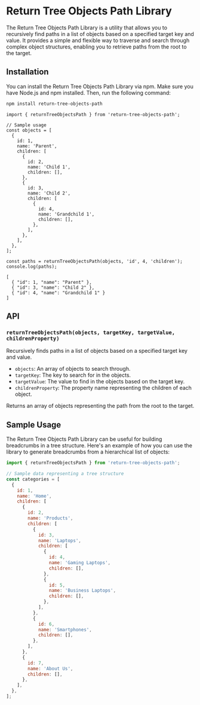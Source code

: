 # Return Tree Objects Path Library

The Return Tree Objects Path Library is a utility that allows you to recursively find paths in a list of objects based on a specified target key and value. It provides a simple and flexible way to traverse and search through complex object structures, enabling you to retrieve paths from the root to the target.

## Installation

You can install the Return Tree Objects Path Library via npm. Make sure you have Node.js and npm installed. Then, run the following command:

```sh
npm install return-tree-objects-path
```

```
import { returnTreeObjectsPath } from 'return-tree-objects-path';

// Sample usage
const objects = [
  {
    id: 1,
    name: 'Parent',
    children: [
      {
        id: 2,
        name: 'Child 1',
        children: [],
      },
      {
        id: 3,
        name: 'Child 2',
        children: [
          {
            id: 4,
            name: 'Grandchild 1',
            children: [],
          },
        ],
      },
    ],
  },
];

const paths = returnTreeObjectsPath(objects, 'id', 4, 'children');
console.log(paths);
```

```
[
  { "id": 1, "name": "Parent" },
  { "id": 3, "name": "Child 2" },
  { "id": 4, "name": "Grandchild 1" }
]
```

## API

### `returnTreeObjectsPath(objects, targetKey, targetValue, childrenProperty)`

Recursively finds paths in a list of objects based on a specified target key and value.

- `objects`: An array of objects to search through.
- `targetKey`: The key to search for in the objects.
- `targetValue`: The value to find in the objects based on the target key.
- `childrenProperty`: The property name representing the children of each object.

Returns an array of objects representing the path from the root to the target.

## Sample Usage

The Return Tree Objects Path Library can be useful for building breadcrumbs in a tree structure. Here's an example of how you can use the library to generate breadcrumbs from a hierarchical list of objects:

```javascript
import { returnTreeObjectsPath } from 'return-tree-objects-path';

// Sample data representing a tree structure
const categories = [
  {
    id: 1,
    name: 'Home',
    children: [
      {
        id: 2,
        name: 'Products',
        children: [
          {
            id: 3,
            name: 'Laptops',
            children: [
              {
                id: 4,
                name: 'Gaming Laptops',
                children: [],
              },
              {
                id: 5,
                name: 'Business Laptops',
                children: [],
              },
            ],
          },
          {
            id: 6,
            name: 'Smartphones',
            children: [],
          },
        ],
      },
      {
        id: 7,
        name: 'About Us',
        children: [],
      },
    ],
  },
];
```
